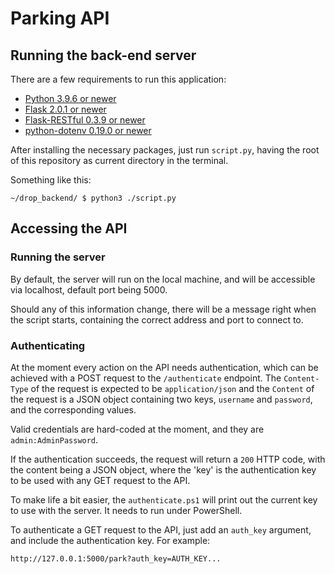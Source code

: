 # Parking API
## Running the back-end server
There are a few requirements to run this application:
- [Python 3.9.6 or newer](https://www.python.org/downloads/)
- [Flask 2.0.1 or newer](https://pypi.org/project/Flask/)
- [Flask-RESTful 0.3.9 or newer](https://pypi.org/project/Flask-RESTful/)
- [python-dotenv 0.19.0 or newer](https://pypi.org/project/python-dotenv/)

After installing the necessary packages, just run `script.py`, having the root of this repository as current directory in the terminal.

Something like this: 

`~/drop_backend/ $ python3 ./script.py`

## Accessing the API
### Running the server
By default, the server will run on the local machine, and will be accessible via localhost, default port being 5000.

Should any of this information change, there will be a message right when the script starts, containing the correct address and port to connect to.

### Authenticating
At the moment every action on the API needs authentication, which can be achieved with a POST request to the `/authenticate` endpoint.
The `Content-Type` of the request is expected to be `application/json` and the `Content` of the request is a JSON object containing two keys, `username` and `password`, and the corresponding values.

Valid credentials are hard-coded at the moment, and they are
`admin:AdminPassword`.

If the authentication succeeds, the request will return a `200` HTTP code, with the content being a JSON object, where the 'key' is the authentication key to be used with any GET request to the API.

To make life a bit easier, the `authenticate.ps1` will print out the current key to use with the server. It needs to run under PowerShell.

To authenticate a GET request to the API, just add an `auth_key` argument, and include the authentication key. For example:

```
http://127.0.0.1:5000/park?auth_key=AUTH_KEY...
```
